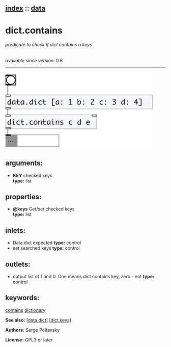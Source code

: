 [index](index.html) :: [data](category_data.html)
---

# dict.contains

###### predicate to check if dict contains a keys

*available since version:* 0.6

---




[![example](../examples/img/dict.contains.jpg)](../examples/pd/dict.contains.pd)



## arguments:

* **KEY**
checked keys<br>
__type:__ list<br>





## properties:

* **@keys** 
Get/set checked keys<br>
__type:__ list<br>



## inlets:

* Data.dict expected 
__type:__ control<br>
* set searched keys 
__type:__ control<br>



## outlets:

* output list of 1 and 0. One means dict contains key, zero - not
__type:__ control<br>



## keywords:

[contains](keywords/contains.html)
[dictionary](keywords/dictionary.html)



**See also:**
[\[data.dict\]](data.dict.html)
[\[dict.keys\]](dict.keys.html)




**Authors:** Serge Poltavsky




**License:** GPL3 or later






